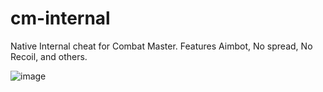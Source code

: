 # cm-internal
Native Internal cheat for Combat Master. Features Aimbot, No spread, No Recoil, and others.

![image](https://github.com/NurdAlert/cm-internal/assets/63566756/4f223e5b-e5da-41fc-837e-6477f9a47166)
